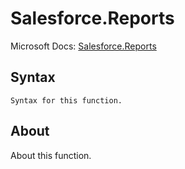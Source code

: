 ---
---

# Salesforce.Reports

Microsoft Docs: [Salesforce.Reports](https://docs.microsoft.com/en-us/powerquery-m/salesforce-reports)

## Syntax

```powerquery-m
Syntax for this function.
```

## About

About this function.

